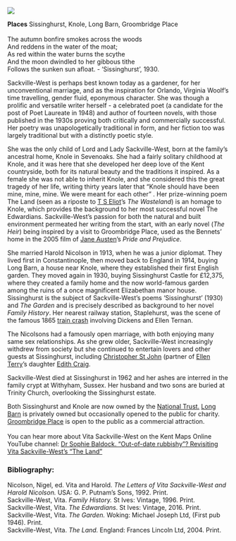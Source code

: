 <a href="https://juncture-digital.org"><img src="https://juncture-digital.org/images/ve-button.png"/></a>
<param attribution="Oast House Archive / Sissinghurst Castle, Biddenden Road, Sissinghurst, Kent" author="Clare Nursey" banner="https://upload.wikimedia.org/wikipedia/commons/d/db/Sissinghurst_Castle%2C_Biddenden_Road%2C_Sissinghurst%2C_Kent_-_geograph.org.uk_-_1387067.jpg" layout="vtl" title="Vita Sackville-West (1892-1962)" ve-config=""/>
<param aliases="Sissinghurst" eid="Q1971996" ve-entity=""/>
<param eid="Q1285144" ve-entity=""/>
<param eid="Q2204332" ve-entity=""/>
<param aliases="Groombridge Place" eid="Q1547383" ve-entity=""/>

**Places** Sissinghurst, Knole, Long Barn, Groombridge Place   
<br/>
The autumn bonfire smokes across the woods   
And reddens in the water of the moat;   
As red within the water burns the scythe    
And the moon dwindled to her gibbous tithe   
Follows the sunken sun afloat. - ‘Sissinghurst’, 1930.   
<param center="Q1971996" ve-map="" zoom="10"/>
<param ve-image-v2 manifest="https://iiif.juncture-digital.org/gh:kent-map/images/20c/sissinghurst2.jpg/manifest.json">


Sackville-West is perhaps best known today as a gardener, for her unconventional marriage, and as the inspiration for Orlando, Virginia Woolf’s time travelling, gender fluid, eponymous character. She was though a prolific and versatile writer herself - a celebrated poet (a candidate for the post of Poet Laureate in 1948) and author of fourteen novels, with those published in the 1930s proving both critically and commercially successful. Her poetry was unapologetically traditional in form, and her fiction too was largely traditional but with a distinctly poetic style.
<param ve-image-v2 manifest="https://iiif.juncture-digital.org/wc:Hon_Mrs_Nicholson_cropped.jpg/manifest.json">
<param center="Q1971996" ve-map="" zoom="10"/>

She was the only child of Lord and Lady Sackville-West, born at the family’s ancestral home, Knole in Sevenoaks. She had a fairly solitary childhood at Knole, and it was here that she developed her deep love of the Kent countryside, both for its natural beauty and the traditions it inspired. As a female she was not able to inherit Knole, and she considered this the great tragedy of her life, writing thirty years later that “Knole should have been mine, mine, mine. We were meant for each other”  . Her prize-winning poem The Land (seen as a riposte to [T S Eliot](/20/20c-eliot-biography)’s _The Wasteland_) is an homage to Knole, which provides the background to her most successful novel The Edwardians. Sackville-West’s passion for both the natural and built environment permeated her writing from the start, with an early novel (_The Heir_) being inspired by a visit to Groombridge Place, used as the Bennets’ home in the 2005 film of [Jane Austen](/19c/19c-austen-biography)’s _Pride and Prejudice_. 
<param ve-image-v2 manifest="https://iiif.juncture-digital.org/wc:Groombridge_Place_and_Moat._-_geograph.org.uk_-_170963.jpg/manifest.json">
<param center="Q18160916" ve-map="" zoom="10"/>

She married Harold Nicolson in 1913, when he was a junior diplomat. They lived first in Constantinople, then moved back to England in 1914, buying Long Barn, a house near Knole, where they established their first English garden. They moved again in 1930, buying Sissinghurst Castle for £12,375, where they created a family home and the now world-famous garden among the ruins of a once magnificent Elizabethan manor house. Sissinghurst is the subject of Sackville-West’s poems ‘Sissinghurst’ (1930) and _The Garden_ and is precisely described as background to her novel _Family History_. Her nearest railway station, Staplehurst, was the scene of the famous 1865 [train crash]( /dickens/dickens-staplehurst) involving Dickens and Ellen Ternan.
<param ve-image-v2 manifest="https://iiif.juncture-digital.org/gh:kent-map/images/20c/sissinghurstpostcard.jpg/manifest.json">
<param center="Q1971996" primary="" ve-map="" zoom="10"/>

The Nicolsons had a famously open marriage, with both enjoying many same sex relationships. As she grew older, Sackville-West increasingly withdrew from society but she continued to entertain lovers and other guests at Sissinghurst, including [Christopher St John](/20c-st-john-biography) (partner of [Ellen Terry](/20c-terry-biography)’s daughter [Edith Craig](/20c-craig-biography).  
<param ve-image-v2 manifest="https://iiif.juncture-digital.org/gh:kent-map/images/20c/christopherstjohn.jpg/manifest.json">

Sackville-West died at Sissinghurst in 1962 and her ashes are interred in the family crypt at Withyham, Sussex. Her husband and two sons are buried at Trinity Church, overlooking the Sissinghurst estate.  
<param ve-image-v2 manifest="https://iiif.juncture-digital.org/wc:Trinity_Church%2C_Sissinghurst_-_geograph.org.uk_-_1803168.jpg/manifest.json">
<param center="Q283645" primary="" ve-map="" zoom="10"/>

Both Sissinghurst and Knole are now owned by the [National Trust.](https://www.nationaltrust.org.uk/) 
[Long Barn](https://en.wikipedia.org/wiki/Long_Barn) is privately owned but occasionally opened to the public for charity. 
[Groombridge Place](www.groombridgeplace.com) is open to the public as a commercial attraction. 
<br/>
<br/> You can hear more about Vita Sackville-West on the Kent Maps Online YouTube channel: [Dr Sophie Baldock. “Out-of-date rubbishy”? Revisiting Vita Sackville-West’s “The Land”](https://youtu.be/8h-0Z0HY_kU)
<param ve-image-v2 manifest="https://iiif.juncture-digital.org/wc:Sissinghurst_castle.JPG/manifest.json">

### Bibliography:
Nicolson, Nigel, ed. Vita and Harold. _The Letters of Vita Sackville-West and Harold Nicolson._ USA: G. P. Putnam’s Sons, 1992. Print.   
Sackville-West, Vita. _Family History._ St Ives: Vintage, 1996. Print.   
Sackville-West, Vita. _The Edwardians_. St Ives: Vintage, 2016. Print.  
Sackville-West, Vita. _The Garden._ Woking: Michael Joseph Ltd, (First pub 1946). Print.  
Sackville-West, Vita. _The Land._ England: Frances Lincoln Ltd, 2004. Print.  
<param ve-image-v2 manifest="https://iiif.juncture-digital.org/gh:kent-map/images/20c/sissinghurstcover.jpg/manifest.json">

